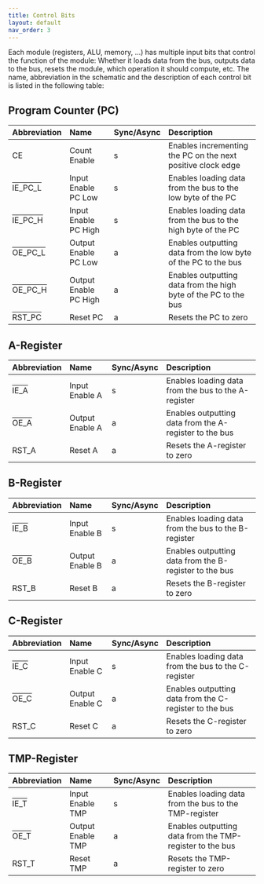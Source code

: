 ```yaml
---
title: Control Bits
layout: default
nav_order: 3
---
```


Each module (registers, ALU, memory, ...) has multiple input bits that control the function of the module: Whether it loads data from the bus, outputs data to the bus, resets the module, which operation it should compute, etc. The name, abbreviation in the schematic and the description of each control bit is listed in the following table:

## Program Counter (PC)

| Abbreviation                                              | Name                  | Sync/Async | Description                                                     |
| :-------------------------------------------------------- | :-------------------- | :--------- | :-------------------------------------------------------------- |
| CE                                                        | Count Enable          | s          | Enables incrementing the PC on the next positive clock edge     |
| <span style="text-decoration: overline;"> IE_PC_L </span> | Input Enable PC Low   | s          | Enables loading data from the bus to the low byte of the PC     |
| <span style="text-decoration: overline;"> IE_PC_H </span> | Input Enable PC High  | s          | Enables loading data from the bus to the high byte of the PC    |
| <span style="text-decoration: overline;"> OE_PC_L </span> | Output Enable PC Low  | a          | Enables outputting data from the low byte of the PC to the bus  |
| <span style="text-decoration: overline;"> OE_PC_H </span> | Output Enable PC High | a          | Enables outputting data from the high byte of the PC to the bus |
| <span style="text-decoration: overline;"> RST_PC </span>  | Reset PC              | a          | Resets the PC to zero                                           |

## A-Register

| Abbreviation                                           | Name            | Sync/Async | Description                                            |
| :----------------------------------------------------- | :-------------- | :--------- | :----------------------------------------------------- |
| <span style="text-decoration: overline;"> IE_A </span> | Input Enable A  | s          | Enables loading data from the bus to the A-register    |
| <span style="text-decoration: overline;"> OE_A </span> | Output Enable A | a          | Enables outputting data from the A-register to the bus |
| RST_A                                                  | Reset A         | a          | Resets the A-register to zero                          |

## B-Register

| Abbreviation                                           | Name            | Sync/Async | Description                                            |
| :----------------------------------------------------- | :-------------- | :--------- | :----------------------------------------------------- |
| <span style="text-decoration: overline;"> IE_B </span> | Input Enable B  | s          | Enables loading data from the bus to the B-register    |
| <span style="text-decoration: overline;"> OE_B </span> | Output Enable B | a          | Enables outputting data from the B-register to the bus |
| RST_B                                                  | Reset B         | a          | Resets the B-register to zero                          |

## C-Register

| Abbreviation                                           | Name            | Sync/Async | Description                                            |
| :----------------------------------------------------- | :-------------- | :--------- | :----------------------------------------------------- |
| <span style="text-decoration: overline;"> IE_C </span> | Input Enable C  | s          | Enables loading data from the bus to the C-register    |
| <span style="text-decoration: overline;"> OE_C </span> | Output Enable C | a          | Enables outputting data from the C-register to the bus |
| RST_C                                                  | Reset C         | a          | Resets the C-register to zero                          |

## TMP-Register

| Abbreviation                                           | Name              | Sync/Async | Description                                              |
| :----------------------------------------------------- | :---------------- | :--------- | :------------------------------------------------------- |
| <span style="text-decoration: overline;"> IE_T </span> | Input Enable TMP  | s          | Enables loading data from the bus to the TMP-register    |
| <span style="text-decoration: overline;"> OE_T </span> | Output Enable TMP | a          | Enables outputting data from the TMP-register to the bus |
| RST_T                                                  | Reset TMP         | a          | Resets the TMP-register to zero                          |
